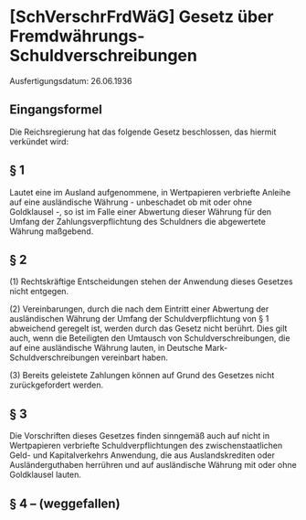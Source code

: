 # [SchVerschrFrdWäG] Gesetz über Fremdwährungs-Schuldverschreibungen

Ausfertigungsdatum: 26.06.1936

 

## Eingangsformel

Die Reichsregierung hat das folgende Gesetz beschlossen, das hiermit verkündet wird:


## § 1

Lautet eine im Ausland aufgenommene, in Wertpapieren verbriefte Anleihe auf eine ausländische Währung - unbeschadet ob mit oder ohne Goldklausel -, so ist im Falle einer Abwertung dieser Währung für den Umfang der Zahlungsverpflichtung des Schuldners die abgewertete Währung maßgebend.


## § 2

(1) Rechtskräftige Entscheidungen stehen der Anwendung dieses Gesetzes nicht entgegen.

(2) Vereinbarungen, durch die nach dem Eintritt einer Abwertung der ausländischen Währung der Umfang der Schuldverpflichtung von § 1 abweichend geregelt ist, werden durch das Gesetz nicht berührt. Dies gilt auch, wenn die Beteiligten den Umtausch von Schuldverschreibungen, die auf eine ausländische Währung lauten, in Deutsche Mark-Schuldverschreibungen vereinbart haben.

(3) Bereits geleistete Zahlungen können auf Grund des Gesetzes nicht zurückgefordert werden.


## § 3

Die Vorschriften dieses Gesetzes finden sinngemäß auch auf nicht in Wertpapieren verbriefte Schuldverpflichtungen des zwischenstaatlichen Geld- und Kapitalverkehrs Anwendung, die aus Auslandskrediten oder Ausländerguthaben herrühren und auf ausländische Währung mit oder ohne Goldklausel lauten.


## § 4 – (weggefallen)
